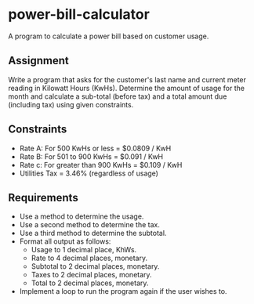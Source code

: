 # power-bill-calculator
A program to calculate a power bill based on customer usage.

## Assignment
Write a program that asks for the customer's last name and current meter reading in Kilowatt Hours (KwHs).
Determine the amount of usage for the month and calculate a sub-total (before tax) and a total amount due (including tax) using given constraints.

## Constraints
- Rate A: For 500 KwHs or less = $0.0809 / KwH
- Rate B: For 501 to 900 KwHs = $0.091 / KwH
- Rate c: For greater than 900 KwHs = $0.109 / KwH
- Utilities Tax = 3.46% (regardless of usage)

## Requirements
- Use a method to determine the usage.
- Use a second method to determine the tax.
- Use a third method to determine the subtotal.
- Format all output as follows:
  - Usage to 1 decimal place, KhWs.
  - Rate to 4 decimal places, monetary.
  - Subtotal to 2 decimal places, monetary.
  - Taxes to 2 decimal places, monetary.
  - Total to 2 decimal places, monetary.
- Implement a loop to run the program again if the user wishes to.
